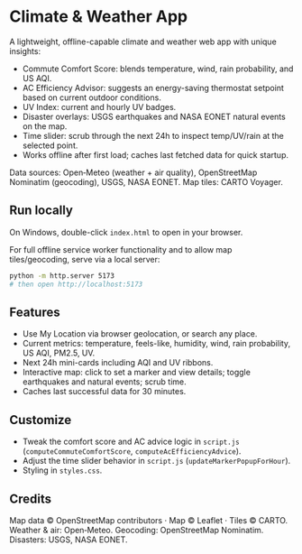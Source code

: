 # Climate & Weather App

A lightweight, offline-capable climate and weather web app with unique insights:

- Commute Comfort Score: blends temperature, wind, rain probability, and US AQI.
- AC Efficiency Advisor: suggests an energy-saving thermostat setpoint based on current outdoor conditions.
- UV Index: current and hourly UV badges.
- Disaster overlays: USGS earthquakes and NASA EONET natural events on the map.
- Time slider: scrub through the next 24h to inspect temp/UV/rain at the selected point.
- Works offline after first load; caches last fetched data for quick startup.

Data sources: Open‑Meteo (weather + air quality), OpenStreetMap Nominatim (geocoding), USGS, NASA EONET. Map tiles: CARTO Voyager.

## Run locally

On Windows, double-click `index.html` to open in your browser.

For full offline service worker functionality and to allow map tiles/geocoding, serve via a local server:

```bash
python -m http.server 5173
# then open http://localhost:5173
```

## Features

- Use My Location via browser geolocation, or search any place.
- Current metrics: temperature, feels-like, humidity, wind, rain probability, US AQI, PM2.5, UV.
- Next 24h mini-cards including AQI and UV ribbons.
- Interactive map: click to set a marker and view details; toggle earthquakes and natural events; scrub time.
- Caches last successful data for 30 minutes.

## Customize

- Tweak the comfort score and AC advice logic in `script.js` (`computeCommuteComfortScore`, `computeAcEfficiencyAdvice`).
- Adjust the time slider behavior in `script.js` (`updateMarkerPopupForHour`).
- Styling in `styles.css`.

## Credits

Map data © OpenStreetMap contributors · Map © Leaflet · Tiles © CARTO. Weather & air: Open‑Meteo. Geocoding: OpenStreetMap Nominatim. Disasters: USGS, NASA EONET.


